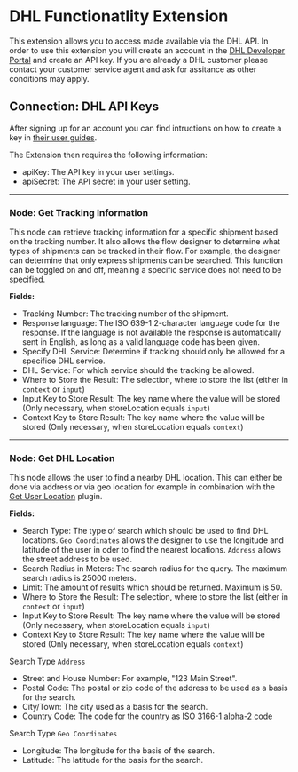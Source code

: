 # DHL Functionatlity Extension

This extension allows you to access made available via the DHL API. In order to use this extension you will create an account in the [DHL Developer Portal](https://developer.dhl.com/documentation) and create an API key. If you are already a DHL customer please contact your customer service agent and ask for assitance as other conditions may apply.  

## Connection: DHL API Keys

After signing up for an account you can find intructions on how to create a key in [their user guides](https://developer.dhl.com/api-reference/shipment-tracking#get-started-section/user-guide).

The Extension then requires the following information: 

- apiKey: The API key in your user settings.
- apiSecret: The API secret in your user setting.

---
### Node: Get Tracking Information

This node can retrieve tracking information for a specific shipment based on the tracking number. It also allows the flow designer to determine what types of shipments can be tracked in their flow. For example, the designer can determine that only express shipments can be searched. This function can be toggled on and off, meaning a specific service does not need to be specified. 

**Fields:**

- Tracking Number: The tracking number of the shipment. 
- Response language: The ISO 639-1 2-character language code for the response. If the language is not available the response is automatically sent in English, as long as a valid language code has been given. 
- Specify DHL Service: Determine if tracking should only be allowed for a specifice DHL service.
- DHL Service: For which service should the tracking be allowed. 
- Where to Store the Result: The selection, where to store the list (either in `context` or `input`)
- Input Key to Store Result: The key name where the value will be stored (Only necessary, when storeLocation equals `input`)
- Context Key to Store Result: The key name where the value will be stored (Only necessary, when storeLocation equals `context`)

---
### Node: Get DHL Location

This node allows the user to find a nearby DHL location. This can either be done via address or via geo location for example in combination with the [Get User Location](https://support.cognigy.com/hc/en-us/articles/360019600399-Webchat-Plugins-Overview) plugin.

**Fields:**

- Search Type: The type of search which should be used to find DHL locations. `Geo Coordinates` allows the designer to use the longitude and latitude of the user in oder to find the nearest locations. `Address` allows the street address to be used.
- Search Radius in Meters: The search radius for the query. The maximum search radius is 25000 meters. 
- Limit: The amount of results which should be returned. Maximum is 50.
- Where to Store the Result: The selection, where to store the list (either in `context` or `input`)
- Input Key to Store Result: The key name where the value will be stored (Only necessary, when storeLocation equals `input`)
- Context Key to Store Result: The key name where the value will be stored (Only necessary, when storeLocation equals `context`)

Search Type `Address`
- Street and House Number: For example, "123 Main Street".
- Postal Code: The postal or zip code of the address to be used as a basis for the search.  
- City/Town: The city used as a basis for the search. 
- Country Code: The code for the country as [ISO 3166-1 alpha-2 code](https://en.wikipedia.org/wiki/ISO_3166-1_alpha-2)

Search Type `Geo Coordinates`
- Longitude: The longitude for the basis of the search. 
- Latitude: The latitude for the basis for the search.